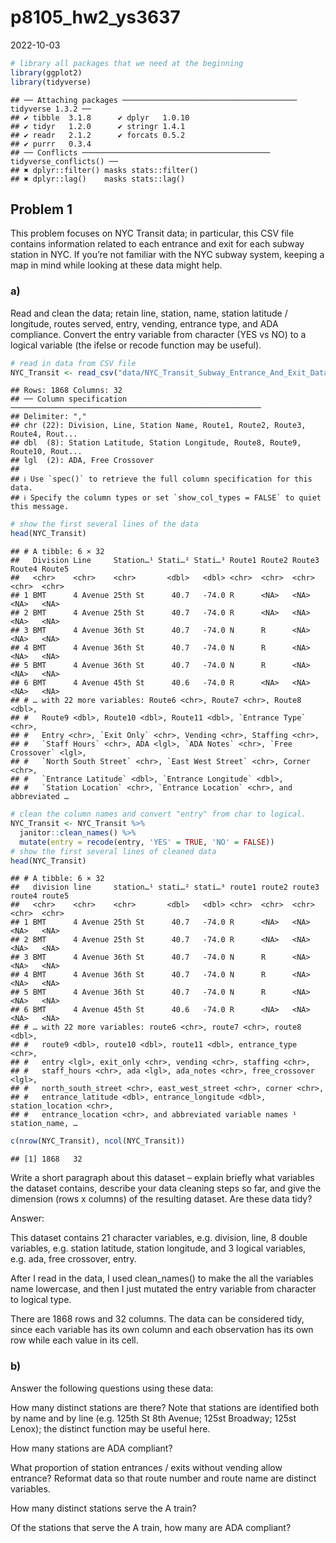 p8105_hw2_ys3637
================
2022-10-03

``` r
# library all packages that we need at the beginning
library(ggplot2)
library(tidyverse)
```

    ## ── Attaching packages ─────────────────────────────────────── tidyverse 1.3.2 ──
    ## ✔ tibble  3.1.8      ✔ dplyr   1.0.10
    ## ✔ tidyr   1.2.0      ✔ stringr 1.4.1 
    ## ✔ readr   2.1.2      ✔ forcats 0.5.2 
    ## ✔ purrr   0.3.4      
    ## ── Conflicts ────────────────────────────────────────── tidyverse_conflicts() ──
    ## ✖ dplyr::filter() masks stats::filter()
    ## ✖ dplyr::lag()    masks stats::lag()

## Problem 1

This problem focuses on NYC Transit data; in particular, this CSV file
contains information related to each entrance and exit for each subway
station in NYC. If you’re not familiar with the NYC subway system,
keeping a map in mind while looking at these data might help.

### a)

Read and clean the data; retain line, station, name, station latitude /
longitude, routes served, entry, vending, entrance type, and ADA
compliance. Convert the entry variable from character (YES vs NO) to a
logical variable (the ifelse or recode function may be useful).

``` r
# read in data from CSV file
NYC_Transit <- read_csv("data/NYC_Transit_Subway_Entrance_And_Exit_Data.csv")
```

    ## Rows: 1868 Columns: 32
    ## ── Column specification ────────────────────────────────────────────────────────
    ## Delimiter: ","
    ## chr (22): Division, Line, Station Name, Route1, Route2, Route3, Route4, Rout...
    ## dbl  (8): Station Latitude, Station Longitude, Route8, Route9, Route10, Rout...
    ## lgl  (2): ADA, Free Crossover
    ## 
    ## ℹ Use `spec()` to retrieve the full column specification for this data.
    ## ℹ Specify the column types or set `show_col_types = FALSE` to quiet this message.

``` r
# show the first several lines of the data
head(NYC_Transit)
```

    ## # A tibble: 6 × 32
    ##   Division Line     Station…¹ Stati…² Stati…³ Route1 Route2 Route3 Route4 Route5
    ##   <chr>    <chr>    <chr>       <dbl>   <dbl> <chr>  <chr>  <chr>  <chr>  <chr> 
    ## 1 BMT      4 Avenue 25th St      40.7   -74.0 R      <NA>   <NA>   <NA>   <NA>  
    ## 2 BMT      4 Avenue 25th St      40.7   -74.0 R      <NA>   <NA>   <NA>   <NA>  
    ## 3 BMT      4 Avenue 36th St      40.7   -74.0 N      R      <NA>   <NA>   <NA>  
    ## 4 BMT      4 Avenue 36th St      40.7   -74.0 N      R      <NA>   <NA>   <NA>  
    ## 5 BMT      4 Avenue 36th St      40.7   -74.0 N      R      <NA>   <NA>   <NA>  
    ## 6 BMT      4 Avenue 45th St      40.6   -74.0 R      <NA>   <NA>   <NA>   <NA>  
    ## # … with 22 more variables: Route6 <chr>, Route7 <chr>, Route8 <dbl>,
    ## #   Route9 <dbl>, Route10 <dbl>, Route11 <dbl>, `Entrance Type` <chr>,
    ## #   Entry <chr>, `Exit Only` <chr>, Vending <chr>, Staffing <chr>,
    ## #   `Staff Hours` <chr>, ADA <lgl>, `ADA Notes` <chr>, `Free Crossover` <lgl>,
    ## #   `North South Street` <chr>, `East West Street` <chr>, Corner <chr>,
    ## #   `Entrance Latitude` <dbl>, `Entrance Longitude` <dbl>,
    ## #   `Station Location` <chr>, `Entrance Location` <chr>, and abbreviated …

``` r
# clean the column names and convert "entry" from char to logical.
NYC_Transit <- NYC_Transit %>% 
  janitor::clean_names() %>% 
  mutate(entry = recode(entry, 'YES' = TRUE, 'NO' = FALSE))
# show the first several lines of cleaned data
head(NYC_Transit)
```

    ## # A tibble: 6 × 32
    ##   division line     station…¹ stati…² stati…³ route1 route2 route3 route4 route5
    ##   <chr>    <chr>    <chr>       <dbl>   <dbl> <chr>  <chr>  <chr>  <chr>  <chr> 
    ## 1 BMT      4 Avenue 25th St      40.7   -74.0 R      <NA>   <NA>   <NA>   <NA>  
    ## 2 BMT      4 Avenue 25th St      40.7   -74.0 R      <NA>   <NA>   <NA>   <NA>  
    ## 3 BMT      4 Avenue 36th St      40.7   -74.0 N      R      <NA>   <NA>   <NA>  
    ## 4 BMT      4 Avenue 36th St      40.7   -74.0 N      R      <NA>   <NA>   <NA>  
    ## 5 BMT      4 Avenue 36th St      40.7   -74.0 N      R      <NA>   <NA>   <NA>  
    ## 6 BMT      4 Avenue 45th St      40.6   -74.0 R      <NA>   <NA>   <NA>   <NA>  
    ## # … with 22 more variables: route6 <chr>, route7 <chr>, route8 <dbl>,
    ## #   route9 <dbl>, route10 <dbl>, route11 <dbl>, entrance_type <chr>,
    ## #   entry <lgl>, exit_only <chr>, vending <chr>, staffing <chr>,
    ## #   staff_hours <chr>, ada <lgl>, ada_notes <chr>, free_crossover <lgl>,
    ## #   north_south_street <chr>, east_west_street <chr>, corner <chr>,
    ## #   entrance_latitude <dbl>, entrance_longitude <dbl>, station_location <chr>,
    ## #   entrance_location <chr>, and abbreviated variable names ¹​station_name, …

``` r
c(nrow(NYC_Transit), ncol(NYC_Transit))
```

    ## [1] 1868   32

Write a short paragraph about this dataset – explain briefly what
variables the dataset contains, describe your data cleaning steps so
far, and give the dimension (rows x columns) of the resulting dataset.
Are these data tidy?

Answer:

This dataset contains 21 character variables, e.g. division, line, 8
double variables, e.g. station latitude, station longitude, and 3
logical variables, e.g. ada, free crossover, entry.

After I read in the data, I used clean_names() to make the all the
variables name lowercase, and then I just mutated the entry variable
from character to logical type.

There are 1868 rows and 32 columns. The data can be considered tidy,
since each variable has its own column and each observation has its own
row while each value in its cell.

### b)

Answer the following questions using these data:

How many distinct stations are there? Note that stations are identified
both by name and by line (e.g. 125th St 8th Avenue; 125st Broadway;
125st Lenox); the distinct function may be useful here.

How many stations are ADA compliant?

What proportion of station entrances / exits without vending allow
entrance? Reformat data so that route number and route name are distinct
variables.

How many distinct stations serve the A train?

Of the stations that serve the A train, how many are ADA compliant?
